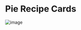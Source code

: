 # Pie Recipe Cards

![image](https://github.com/XINEXPORT/pie-recipe-cards/assets/40744735/b452a444-4a7b-4f18-b79c-3f57348203d3)
